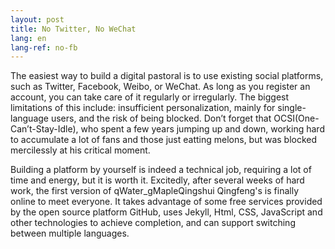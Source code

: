 ```yaml
---
layout: post
title: No Twitter, No WeChat
lang: en
lang-ref: no-fb
---
```


The easiest way to build a digital pastoral is to use existing social platforms, such as Twitter, Facebook, Weibo, or WeChat. As long as you register an account, you can take care of it regularly or irregularly. The biggest limitations of this include: insufficient personalization, mainly for single-language users, and the risk of being blocked. Don’t forget that OCSI(One-Can’t-Stay-Idle), who spent a few years jumping up and down, working hard to accumulate a lot of fans and those just eatting melons, but was blocked mercilessly at his critical moment.

Building a platform by yourself is indeed a technical job, requiring a lot of time and energy, but it is worth it. Excitedly, after several weeks of hard work, the first version of qWater_gMapleQingshui Qingfeng's is finally online to meet everyone. It takes advantage of some free services provided by the open source platform GitHub, uses Jekyll, Html, CSS, JavaScript and other technologies to achieve completion, and can support switching between multiple languages.